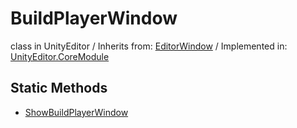 # BuildPlayerWindow
class in UnityEditor
 / Inherits from: <a href="https://docs.unity3d.com/6000.2/Documentation/ScriptReference/EditorWindow.html">EditorWindow</a> / Implemented in: <a href="https://docs.unity3d.com/6000.2/Documentation/ScriptReference/UnityEditor.CoreModule.html">UnityEditor.CoreModule</a>

## Static Methods
- <a href="https://docs.unity3d.com/6000.2/Documentation/ScriptReference/BuildPlayerWindow.ShowBuildPlayerWindow.html">ShowBuildPlayerWindow</a>
